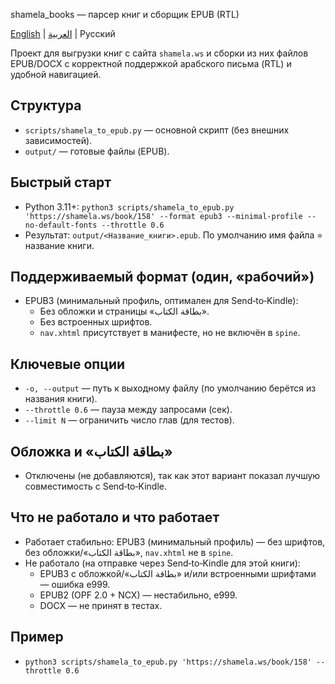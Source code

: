 shamela_books — парсер книг и сборщик EPUB (RTL)

[English](README.en.md) | [العربية](README.ar.md) | Русский

Проект для выгрузки книг с сайта `shamela.ws` и сборки из них файлов EPUB/DOCX с корректной поддержкой арабского письма (RTL) и удобной навигацией.

## Структура
- `scripts/shamela_to_epub.py` — основной скрипт (без внешних зависимостей).
- `output/` — готовые файлы (EPUB).

## Быстрый старт
- Python 3.11+: `python3 scripts/shamela_to_epub.py 'https://shamela.ws/book/158' --format epub3 --minimal-profile --no-default-fonts --throttle 0.6`
- Результат: `output/<Название_книги>.epub`. По умолчанию имя файла = название книги.

## Поддерживаемый формат (один, «рабочий»)
- EPUB3 (минимальный профиль, оптимален для Send‑to‑Kindle):
  - Без обложки и страницы «بطاقة الكتاب».
  - Без встроенных шрифтов.
  - `nav.xhtml` присутствует в манифесте, но не включён в `spine`.

## Ключевые опции
- `-o, --output` — путь к выходному файлу (по умолчанию берётся из названия книги).
- `--throttle 0.6` — пауза между запросами (сек).
- `--limit N` — ограничить число глав (для тестов).

## Обложка и «بطاقة الكتاب»
- Отключены (не добавляются), так как этот вариант показал лучшую совместимость с Send‑to‑Kindle.

## Что не работало и что работает
- Работает стабильно: EPUB3 (минимальный профиль) — без шрифтов, без обложки/«بطاقة الكتاب», `nav.xhtml` не в `spine`.
- Не работало (на отправке через Send‑to‑Kindle для этой книги):
  - EPUB3 с обложкой/«بطاقة الكتاب» и/или встроенными шрифтами — ошибка e999.
  - EPUB2 (OPF 2.0 + NCX) — нестабильно, e999.
  - DOCX — не принят в тестах.

## Пример
- `python3 scripts/shamela_to_epub.py 'https://shamela.ws/book/158' --throttle 0.6`
